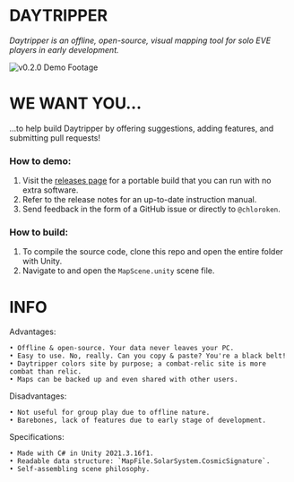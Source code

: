# DAYTRIPPER
*Daytripper is an offline, open-source, visual mapping tool for solo EVE players in early development.*

![v0.2.0 Demo Footage](https://i.imgur.com/dPkAvrv.gif)

# WE WANT YOU...

...to help build Daytripper by offering suggestions, adding features, and submitting pull requests!

### How to demo:

1. Visit the [releases page](https://github.com/chloroken/daytripper/releases) for a portable build that you can run with no extra software.
2. Refer to the release notes for an up-to-date instruction manual.
3. Send feedback in the form of a GitHub issue or directly to `@chloroken`.
	
### How to build:

1. To compile the source code, clone this repo and open the entire folder with Unity.
2. Navigate to and open the `MapScene.unity` scene file.

# INFO

Advantages:

	• Offline & open-source. Your data never leaves your PC.
	• Easy to use. No, really. Can you copy & paste? You're a black belt!
	• Daytripper colors site by purpose; a combat-relic site is more combat than relic.
	• Maps can be backed up and even shared with other users.

Disadvantages:

	• Not useful for group play due to offline nature.
	• Barebones, lack of features due to early stage of development.

Specifications:

    • Made with C# in Unity 2021.3.16f1.
    • Readable data structure: `MapFile.SolarSystem.CosmicSignature`.
    • Self-assembling scene philosophy.
